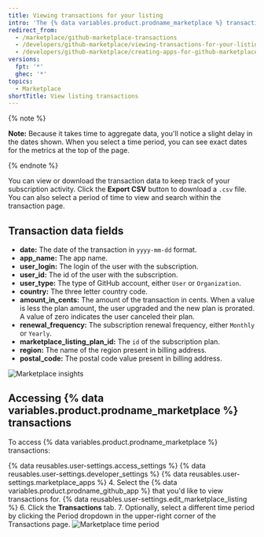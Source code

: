 ```yaml
---
title: Viewing transactions for your listing
intro: 'The {% data variables.product.prodname_marketplace %} transactions page allows you to download and view all transactions for your {% data variables.product.prodname_marketplace %} listing. You can view transactions for the past day (24 hours), week, month, or for the entire duration of time that your {% data variables.product.prodname_github_app %} has been listed.'
redirect_from:
  - /marketplace/github-marketplace-transactions
  - /developers/github-marketplace/viewing-transactions-for-your-listing
  - /developers/github-marketplace/creating-apps-for-github-marketplace/viewing-transactions-for-your-listing
versions:
  fpt: '*'
  ghec: '*'
topics:
  - Marketplace
shortTitle: View listing transactions
---
```

{% note %}

**Note:** Because it takes time to aggregate data, you'll notice a slight delay in the dates shown. When you select a time period, you can see exact dates for the metrics at the top of the page.

{% endnote %}


You can view or download the transaction data to keep track of your subscription activity. Click the **Export CSV** button to download a `.csv` file. You can also select a period of time to view and search within the transaction page.

## Transaction data fields

* **date:** The date of the transaction in `yyyy-mm-dd` format.
* **app_name:** The app name.
* **user_login:** The login of the user with the subscription.
* **user_id:** The id of the user with the subscription.
* **user_type:** The type of GitHub account, either `User` or `Organization`.
* **country:** The three letter country code.
* **amount_in_cents:** The amount of the transaction in cents. When a value is less the plan amount, the user upgraded and the new plan is prorated. A value of zero indicates the user canceled their plan.
* **renewal_frequency:** The subscription renewal frequency, either `Monthly` or `Yearly`.
* **marketplace_listing_plan_id:** The `id` of the subscription plan.
* **region:** The name of the region present in billing address.
* **postal_code:** The postal code value present in billing address.

![Marketplace insights](/assets/images/marketplace/marketplace_transactions.png)

## Accessing {% data variables.product.prodname_marketplace %} transactions

To access {% data variables.product.prodname_marketplace %} transactions:

{% data reusables.user-settings.access_settings %}
{% data reusables.user-settings.developer_settings %}
{% data reusables.user-settings.marketplace_apps %}
4. Select the {% data variables.product.prodname_github_app %} that you'd like to view transactions for.
{% data reusables.user-settings.edit_marketplace_listing %}
6. Click the **Transactions** tab.
7. Optionally, select a different time period by clicking the Period dropdown in the upper-right corner of the Transactions page.
![Marketplace time period](/assets/images/marketplace/marketplace_insights_time_period.png)
